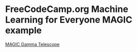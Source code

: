 # FreeCodeCamp.org Machine Learning for Everyone MAGIC example


[MAGIC Gamma Telescope](https://archive.ics.uci.edu/dataset/159/magic+gamma+telescope)